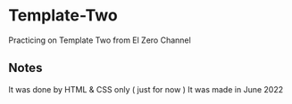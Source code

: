 # Template-Two
Practicing on Template Two from El Zero Channel
## Notes
It was done by HTML & CSS only ( just for now )
It was made in June 2022

